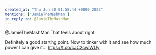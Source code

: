 ```yaml
---
created_at: "Thu Jun 30 01:58:44 +0000 2022"
mentions: ['JamieTheMashMan']
in_reply_to: @JamieTheMashMan
---
```


@JamieTheMashMan That feels about right.

Definitely a good starting point. Now to tinker with it and see how much power I can give it... https://t.co/cJC2cwlWUy